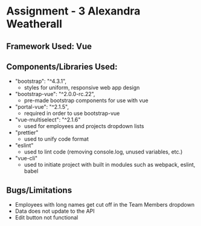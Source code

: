 # Assignment - 3  Alexandra Weatherall

## Framework Used: Vue

## Components/Libraries Used:
+ "bootstrap": "^4.3.1",  
    - styles for uniform, responsive web app design
+ "bootstrap-vue": "^2.0.0-rc.22",    
    - pre-made bootstrap components for use with vue
+ "portal-vue": "^2.1.5", 
    - required in order to use bootstrap-vue
+ "vue-multiselect": "^2.1.6" 
    - used for employees and projects dropdown lists
+ "prettier"
    - used to unify code format
+ "eslint"
    - used to lint code (removing console.log, unused variables, etc.)
+ "vue-cli"
    - used to initiate project with built in modules such as webpack, eslint, babel

## Bugs/Limitations
- Employees with long names get cut off in the Team Members dropdown
- Data does not update to the API
- Edit button not functional
